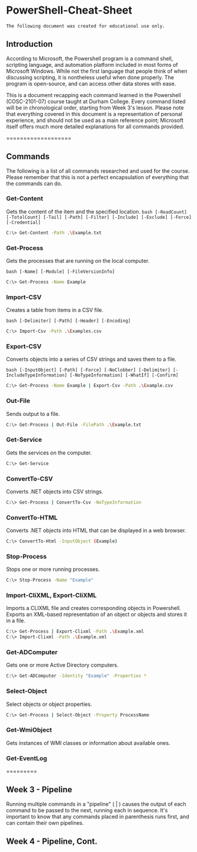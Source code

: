 # PowerShell-Cheat-Sheet
`The following document was created for educational use only.`

## Introduction

According to Microsoft, the Powershell program is a command shell, scripting language, and automation platform included in most forms of Microsoft Windows. While not the first language that people think of when discussing scripting, it is nontheless useful when done properly. The program is open-source, and can access other data stores with ease.

This is a document recapping each command learned in the Powershell (COSC-2101-07) course taught at Durham College. Every command listed will be in chronological order, starting from Week 3's lesson. Please note that everything covered in this document is a representation of personal experience, and should not be used as a main reference point; Microsoft itself offers much more detailed explanations for all commands provided.

===================

## Commands

The following is a list of all commands researched and used for the course. Please remember that this is not a perfect encapsulation of everything that the commands can do.

### Get-Content
Gets the content of the item and the specified location.
`bash
[-ReadCount]
[-TotalCount]
[-Tail]
[-Path]
[-Filter]
[-Include]
[-Exclude]
[-Force]
[-Credential]
`

```bash
C:\> Get-Content -Path .\Example.txt
```

### Get-Process
Gets the processes that are running on the local computer.

`bash
[-Name]
[-Module]
[-FileVersionInfo]
`

```bash
C:\> Get-Process -Name Example
```

### Import-CSV
Creates a table from items in a CSV file.

`bash
[-Delimiter]
[-Path]
[-Header]
[-Encoding]
`

```bash
C:\> Import-Csv -Path .\Examples.csv
```

### Export-CSV
Converts objects into a series of CSV strings and saves them to a file.

`bash
[-InputObject]
[-Path]
[-Force]
[-NoClobber]
[-Delimiter]
[-IncludeTypeInformation]
[-NoTypeInformation]
[-WhatIf]
[-Confirm]
`

```bash
C:\> Get-Process -Name Example | Export-Csv -Path .\Example.csv
```

### Out-File
Sends output to a file.

```bash
C:\> Get-Process | Out-File -FilePath .\Example.txt
```

### Get-Service
Gets the services on the computer.

```bash
C:\> Get-Service
```

### ConvertTo-CSV
Converts .NET objects into CSV strings.

```bash
C:\> Get-Process | ConvertTo-Csv -NoTypeInformation
```

### ConvertTo-HTML
Converts .NET objects into HTML that can be displayed in a web browser.

```bash
C:\> ConvertTo-Html -InputObject (Example)
```

### Stop-Process
Stops one or more running processes.

```bash
C:\> Stop-Process -Name "Example"
```

### Import-CliXML, Export-CliXML
Imports a CLIXML file and creates corresponding objects in Powershell.
Exports an XML-based representation of an object or objects and stores it in a file.

```bash
C:\> Get-Process | Export-Clixml -Path .\Example.xml
C:\> Import-Clixml -Path .\Example.xml
```

### Get-ADComputer
Gets one or more Active Directory computers.

```bash
C:\> Get-ADComputer -Identity "Example" -Properties *
```

### Select-Object
Select objects or object properties.

```bash
C:\> Get-Process | Select-Object -Property ProcessName
```

### Get-WmiObject
Gets instances of WMI classes or information about available ones.

### Get-EventLog

=========

## Week 3 - Pipeline
Running multiple commands in a "pipeline" ( | ) causes the output of each command to be passed to the next, running each in sequence. It's important to know that any commands placed in parenthesis runs first, and can contain their own pipelines.

## Week 4 - Pipeline, Cont.
